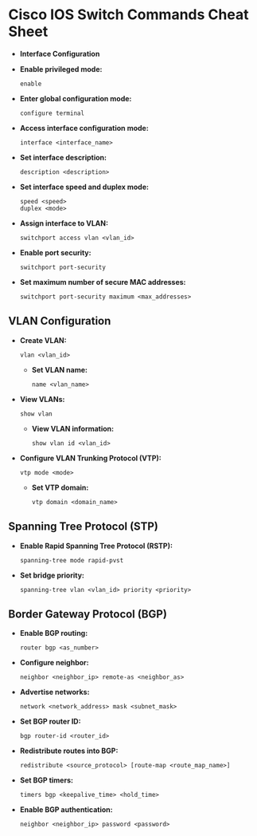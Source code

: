 # Cisco IOS Switch Commands Cheat Sheet

- **Interface Configuration**

- **Enable privileged mode:**  
  ```shell
  enable
  ```

- **Enter global configuration mode:**  
  ```shell
  configure terminal
  ```

- **Access interface configuration mode:**  
  ```shell
  interface <interface_name>
  ```

- **Set interface description:**  
  ```shell
  description <description>
  ```

- **Set interface speed and duplex mode:**  
  ```shell
  speed <speed>
  duplex <mode>
  ```

- **Assign interface to VLAN:**  
  ```shell
  switchport access vlan <vlan_id>
  ```

- **Enable port security:**  
  ```shell
  switchport port-security
  ```

- **Set maximum number of secure MAC addresses:**  
  ```shell
  switchport port-security maximum <max_addresses>
  ```

## VLAN Configuration

- **Create VLAN:**  
  ```shell
  vlan <vlan_id>
  ```

  - **Set VLAN name:**  
    ```shell
    name <vlan_name>
    ```

- **View VLANs:**  
  ```shell
  show vlan
  ```

  - **View VLAN information:**  
    ```shell
    show vlan id <vlan_id>
    ```

- **Configure VLAN Trunking Protocol (VTP):**  
  ```shell
  vtp mode <mode>
  ```

  - **Set VTP domain:**  
    ```shell
    vtp domain <domain_name>
    ```

## Spanning Tree Protocol (STP)

- **Enable Rapid Spanning Tree Protocol (RSTP):**  
  ```shell
  spanning-tree mode rapid-pvst
  ```

- **Set bridge priority:**  
  ```shell
  spanning-tree vlan <vlan_id> priority <priority>
  ```

## Border Gateway Protocol (BGP)

- **Enable BGP routing:**  
  ```shell
  router bgp <as_number>
  ```

- **Configure neighbor:**  
  ```shell
  neighbor <neighbor_ip> remote-as <neighbor_as>
  ```

- **Advertise networks:**  
  ```shell
  network <network_address> mask <subnet_mask>
  ```

- **Set BGP router ID:**  
  ```shell
  bgp router-id <router_id>
  ```

- **Redistribute routes into BGP:**  
  ```shell
  redistribute <source_protocol> [route-map <route_map_name>]
  ```

- **Set BGP timers:**  
  ```shell
  timers bgp <keepalive_time> <hold_time>
  ```

- **Enable BGP authentication:**  
  ```shell
  neighbor <neighbor_ip> password <password>
  ```